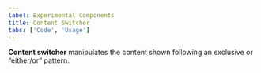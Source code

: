 ```yaml
---
label: Experimental Components
title: Content Switcher
tabs: ['Code', 'Usage']
---
```


<page-intro>**Content switcher** manipulates the content shown following an exclusive or “either/or” pattern.</page-intro>

<component 
    name="Experimental Content Switcher"
    component="content-switcher" 
    variation="content-switcher"
    experimental="true"
    >
</component>
<component 
    name="Experimental Content Switcher with Icon" 
    component="content-switcher" 
    variation="content-switcher--with-icon"
    experimental="true"
    >
</component>
<component-docs component="content-switcher"></component-docs>
